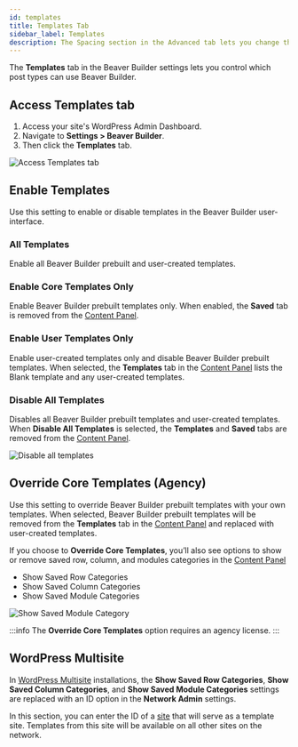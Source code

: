 ```yaml
---
id: templates
title: Templates Tab
sidebar_label: Templates
description: The Spacing section in the Advanced tab lets you change the default margin and padding for rows and columns. For modules, you can change the default margin values only.
---
```


The **Templates** tab in the Beaver Builder settings lets you control which post types can use Beaver Builder.

## Access Templates tab

1. Access your site's WordPress Admin Dashboard.
2. Navigate to **Settings > Beaver Builder**.
3. Then click the **Templates** tab.

![Access Templates tab](/img/beaver-builder/settings--templates--1.jpg)

## Enable Templates

Use this setting to enable or disable templates in the Beaver Builder user-interface.

### All Templates

Enable all Beaver Builder prebuilt and user-created templates.

### Enable Core Templates Only

Enable Beaver Builder prebuilt templates only. When enabled, the **Saved** tab is removed from the [Content Panel](user-interface/content-panel.md).

### Enable User Templates Only

Enable user-created templates only and disable Beaver Builder prebuilt templates. When selected, the **Templates** tab in the [Content Panel](user-interface/content-panel.md) lists the Blank template and any user-created templates.

### Disable All Templates

Disables all Beaver Builder prebuilt templates and user-created templates. When **Disable All Templates** is selected, the **Templates** and **Saved** tabs are removed from the [Content Panel](user-interface/content-panel.md).

![Disable all templates](/img/beaver-builder/settings--templates--2.jpg)

## Override Core Templates (Agency)

Use this setting to override Beaver Builder prebuilt templates with your own templates. When selected, Beaver Builder prebuilt templates will be removed from the **Templates** tab in the [Content Panel](user-interface/content-panel.md) and replaced with user-created templates.

If you choose to **Override Core Templates**, you’ll also see options to show or remove saved row, column, and modules categories in the [Content Panel](user-interface/content-panel.md)

* Show Saved Row Categories
* Show Saved Column Categories
* Show Saved Module Categories

![Show Saved Module Category](/img/beaver-builder/settings--templates--3.jpg)

:::info
The **Override Core Templates** option requires an agency license.
:::

## WordPress Multisite

In [WordPress Multisite](https://wordpress.org/support/article/create-a-network/) installations, the **Show Saved Row Categories**, **Show Saved Column Categories**, and **Show Saved Module Categories** settings are replaced with an ID option in the **Network Admin** settings.

In this section, you can enter the ID of a [site](https://wordpress.org/support/article/network-admin-sites-screen/) that will serve as a template site. Templates from this site will be available on all other sites on the network.
